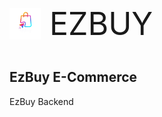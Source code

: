 <p style="display: inline-block; vertical-align: middle;">
  <img src="docs/image/ezbuy_logo.png" alt="EzBuy Logo" style="height: 50px; vertical-align: middle; margin-right: 10px;" />
  <span style="font-size: 50px; vertical-align: middle;">EZBUY</span>
</p>

## EzBuy E-Commerce
EzBuy Backend
